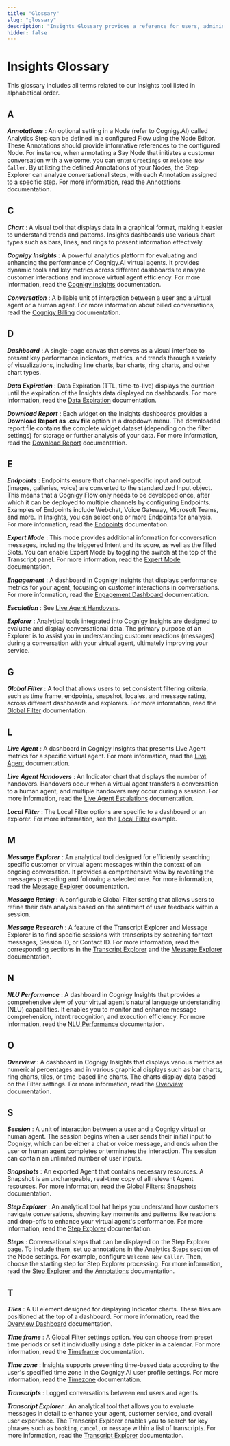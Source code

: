 ```yaml
---
title: "Glossary"
slug: "glossary"
description: "Insights Glossary provides a reference for users, administrators, and anyone involved in the operation or understanding of Insights software and practices."
hidden: false
---
```


# Insights Glossary

This glossary includes all terms related to our Insights tool listed in alphabetical order.

## A

_**Annotations**_
: An optional setting in a Node (refer to Cognigy.AI) called Analytics Step can be defined in a configured Flow using the Node Editor. These Annotations should provide informative references to the configured Node. For instance, when annotating a Say Node that initiates a customer conversation with a welcome, you can enter `Greetings` or `Welcome New Caller`. By utilizing the defined Annotations of your Nodes, the Step Explorer can analyze conversational steps, with each Annotation assigned to a specific step. For more information, read the [Annotations](explorers/step.md) documentation.

## C

_**Chart**_
: A visual tool that displays data in a graphical format, making it easier to understand trends and patterns. Insights dashboards use various chart types such as bars, lines, and rings to present information effectively.

_**Cognigy Insights**_
: A powerful analytics platform for evaluating and enhancing the performance of Cognigy.AI virtual agents. It provides dynamic tools and key metrics across different dashboards to analyze customer interactions and improve virtual agent efficiency. For more information, read the [Cognigy Insights](overview.md) documentation.

_**Conversation**_
: A billable unit of interaction between a user and a virtual agent or a human agent. For more information about billed conversations, read the [Cognigy Billing](../ai/administer/billing.md) documentation.

## D

_**Dashboard**_
: A single-page canvas that serves as a visual interface to present key performance indicators, metrics, and trends through a variety of visualizations, including line charts, bar charts, ring charts, and other chart types.

_**Data Expiration**_
: Data Expiration (TTL, time-to-live) displays the duration until the expiration of the Insights data displayed on dashboards. For more information, read the [Data Expiration](ttl.md) documentation.

_**Download Report**_
: Each widget on the Insights dashboards provides a **Download Report as .csv file** option in a dropdown menu. The downloaded report file contains the complete widget dataset (depending on the filter settings) for storage or further analysis of your data. For more information, read the [Download Report](download-reports.md) documentation.

## E

_**Endpoints**_
: Endpoints ensure that channel-specific input and output (images, galleries, voice) are converted to the standardized Input object. This means that a Cognigy Flow only needs to be developed once, after which it can be deployed to multiple channels by configuring Endpoints. Examples of Endpoints include Webchat, Voice Gateway, Microsoft Teams, and more. In Insights, you can select one or more Endpoints for analysis. For more information, read the [Endpoints](global-filters.md#endpoints) documentation.

_**Expert Mode**_
: This mode provides additional information for conversation messages, including the triggered Intent and its score, as well as the filled Slots. You can enable Expert Mode by toggling the switch at the top of the Transcript panel. For more information, read the [Expert Mode](explorers/transcript.md#expert-mode) documentation.

_**Engagement**_
: A dashboard in Cognigy Insights that displays performance metrics for your agent, focusing on customer interactions in conversations. For more information, read the [Engagement Dashboard](dashboards/engagement.md) documentation.

_**Escalation**_
: See [Live Agent Handovers](#L).

_**Explorer**_
: Analytical tools integrated into Cognigy Insights are designed to evaluate and display conversational data. The primary purpose of an Explorer is to assist you in understanding customer reactions (messages) during a conversation with your virtual agent, ultimately improving your service.

## G

_**Global Filter**_
: A tool that allows users to set consistent filtering criteria, such as time frame, endpoints, snapshot, locales, and message rating, across different dashboards and explorers. For more information, read the [Global Filter](global-filters.md) documentation.

## L

_**Live Agent**_
: A dashboard in Cognigy Insights that presents Live Agent metrics for a specific virtual agent. For more information, read the [Live Agent](dashboards/live-agent.md) documentation.

_**Live Agent Handovers**_
: An Indicator chart that displays the number of handovers. Handovers occur when a virtual agent transfers a conversation to a human agent, and multiple handovers may occur during a session. For more information, read the [Live Agent Escalations](dashboards/live-agent.md#live-agent-handovers) documentation.

_**Local Filter**_
: The Local Filter options are specific to a dashboard or an explorer. For more information, see the [Local Filter](explorers/message.md) example.

## M

_**Message Explorer**_
: An analytical tool designed for efficiently searching specific customer or virtual agent messages within the context of an ongoing conversation. It provides a comprehensive view by revealing the messages preceding and following a selected one. For more information, read the [Message Explorer](explorers/message.md) documentation.

_**Message Rating**_
: A configurable Global Filter setting that allows users to refine their data analysis based on the sentiment of user feedback within a session.

_**Message Research**_
: A feature of the Transcript Explorer and Message Explorer is to find specific sessions with transcripts by searching for text messages, Session ID, or Contact ID. For more information, read the corresponding sections in the [Transcript Explorer](explorers/transcript.md) and the [Message Explorer](explorers/message.md) documentation.

## N

_**NLU Performance**_
: A dashboard in Cognigy Insights that provides a comprehensive view of your virtual agent's natural language understanding (NLU) capabilities. It enables you to monitor and enhance message comprehension, intent recognition, and execution efficiency. For more information, read the [NLU Performance](dashboards/nlu-performance.md) documentation.

## O

_**Overview**_
: A dashboard in Cognigy Insights that displays various metrics as numerical percentages and in various graphical displays such as bar charts, ring charts, tiles, or time-based line charts. The charts display data based on the Filter settings. For more information, read the [Overview](dashboards/overview.md) documentation.

## S

_**Session**_
: A unit of interaction between a user and a Cognigy virtual or human agent. The session begins when a user sends their initial input to Cognigy, which can be either a chat or voice message, and ends when the user or human agent completes or terminates the interaction. The session can contain an unlimited number of user inputs.

_**Snapshots**_
: An exported Agent that contains necessary resources. A Snapshot is an unchangeable, real-time copy of all relevant Agent resources. For more information, read the [Global Filters: Snapshots](global-filters.md#snapshots) documentation.

_**Step Explorer**_
: An analytical tool hat helps you understand how customers navigate conversations, showing key moments and patterns like reactions and drop-offs to enhance your virtual agent's performance. For more information, read the [Step Explorer](explorers/step.md) documentation.

_**Steps**_
: Conversational steps that can be displayed on the Step Explorer page. To include them, set up annotations in the Analytics Steps section of the Node settings. For example, configure `Welcome New Caller`. Then, choose the starting step for Step Explorer processing. For more information, read the [Step Explorer](explorers/step.md) and the [Annotations](explorers/step.md#annotate-nodes) documentation.

## T

_**Tiles**_
: A UI element designed for displaying Indicator charts. These tiles are positioned at the top of a dashboard. For more information, read the [Overview Dashboard](dashboards/overview.md) documentation.

_**Time frame**_
: A Global Filter settings option. You can choose from preset time periods or set it individually using a date picker in a calendar. For more information, read the [Timeframe](global-filters.md#time-span) documentation.

_**Time zone**_
: Insights supports presenting time-based data according to the user's specified time zone in the Cognigy.AI user profile settings. For more information, read the [Timezone](time-zone.md) documentation.

_**Transcripts**_
: Logged conversations between end users and agents.

_**Transcript Explorer**_
: An analytical tool that allows you to evaluate messages in detail to enhance your agent, customer service, and overall user experience. The Transcript Explorer enables you to search for key phrases such as `booking`, `cancel`, or `message` within a list of transcripts. For more information, read the [Transcript Explorer](explorers/transcript.md) documentation.